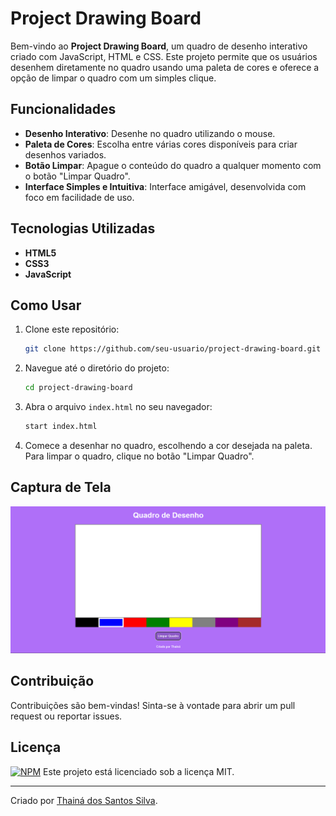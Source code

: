 # Project Drawing Board

Bem-vindo ao **Project Drawing Board**, um quadro de desenho interativo criado com JavaScript, HTML e CSS. Este projeto permite que os usuários desenhem diretamente no quadro usando uma paleta de cores e oferece a opção de limpar o quadro com um simples clique.

## Funcionalidades

- **Desenho Interativo**: Desenhe no quadro utilizando o mouse.
- **Paleta de Cores**: Escolha entre várias cores disponíveis para criar desenhos variados.
- **Botão Limpar**: Apague o conteúdo do quadro a qualquer momento com o botão "Limpar Quadro".
- **Interface Simples e Intuitiva**: Interface amigável, desenvolvida com foco em facilidade de uso.

## Tecnologias Utilizadas

- **HTML5**
- **CSS3**
- **JavaScript**

## Como Usar

1. Clone este repositório:
    ```bash
    git clone https://github.com/seu-usuario/project-drawing-board.git
    ```

2. Navegue até o diretório do projeto:
    ```bash
    cd project-drawing-board
    ```

3. Abra o arquivo `index.html` no seu navegador:
    ```bash
    start index.html
    ```

4. Comece a desenhar no quadro, escolhendo a cor desejada na paleta. Para limpar o quadro, clique no botão "Limpar Quadro".

## Captura de Tela

<img src="assets/project-img.png" alt= "img_readme" >

## Contribuição

Contribuições são bem-vindas! Sinta-se à vontade para abrir um pull request ou reportar issues.

## Licença

[![NPM](https://img.shields.io/npm/l/react)](]https://github.com/ThainaSantoss/ThainaSantoss.github.io/blob/main/LICENSE)
Este projeto está licenciado sob a licença MIT.

---

Criado por [Thainá dos Santos Silva](https://github.com/ThainaSantoss).
